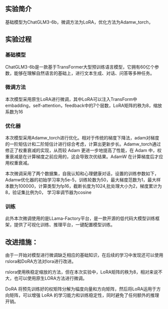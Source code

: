 ## 实验简介 
基础模型为ChatGLM3-6b，微调方法为LoRA，优化方法为Adamw_torch，
## 实验过程
### 基础模型
ChatGLM3-6b是一款基于TransFormer大型预训练语言模型，它拥有60亿个参数，能够在理解自然语言的基础上，进行文本生成、对话、问答等多种任务。
### 微调方法
本次模型采用原生LoRA进行微调，其中LoRA可以注入TransForm中embadding，self-attention，feedback中的7个层数，LoRA矩阵的秩为8，缩放系数为16
### 优化器
本次模型采用Adamw_torch进行优化。相对于传统的梯度下降法，adam对梯度的一阶矩估计和二阶矩估计进行综合考虑，计算出更新步长。Adamw_torch通过修正了权重衰减的实现，从而较 Adam 更进一步地提高了性能，在 Adam 中，权重衰减是在计算梯度之前应用的，这会导致次优结果。AdamW 在计算梯度后才应用权重衰减。
  
本次微调采用了两个数据集，自我认知和心理健康对话，设置的训练参数如下，Adamw优化器的初始学习率为5e-5，训练轮数为50，最大梯度范数为1，最大样本数为100000，计算类型为fp16，截断长度为1024,批处理大小为2，梯度累计为8，验证集比例为0， 学习率调节器为cosine
### 训练
此外本次微调使用的是LLama-Factory平台，是一款开源的低代码大模型训练框架，提供了可视化训练、推理平台，一键配置模型训练。

## 改进措施：
由于一开始对模型进行微调缺乏相应的基础知识，在后续的学习中发现还可以使用rslora和DoRA方法对lora进行改进。
  
rslora使用秩稳定缩放的方法，但在本次实验中，LoRA矩阵的秩为8，相对来说不大，也可以使用原生LORA方法进行微调。
  
DoRA 将预先训练好的权矩阵分解为幅度向量和方向矩阵，然后将LoRA运用于方向矩阵，可以增强 LoRA 的学习能力和训练稳定性，同时避免了任何额外的推理开销。
